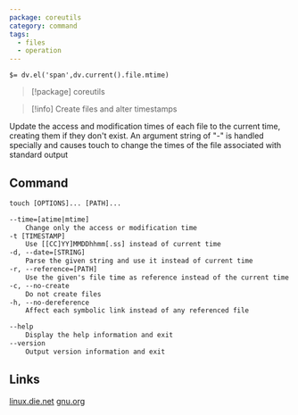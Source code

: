 ```yaml
---
package: coreutils
category: command
tags:
  - files
  - operation
---
```


`$= dv.el('span',dv.current().file.mtime)`
> [!package] coreutils

> [!info] Create files and alter timestamps

Update the access and modification times of each file to the current time, creating them if they don't exist. An argument string of "-" is handled specially and causes touch to change the times of the file associated with standard output

## Command
```txt
touch [OPTIONS]... [PATH]...

--time=[atime|mtime]
	Change only the access or modification time
-t [TIMESTAMP]
	Use [[CC]YY]MMDDhhmm[.ss] instead of current time
-d, --date=[STRING]
	Parse the given string and use it instead of current time
-r, --reference=[PATH]
	Use the given's file time as reference instead of the current time
-c, --no-create
	Do not create files
-h, --no-dereference
	Affect each symbolic link instead of any referenced file

--help
	Display the help information and exit 
--version
	Output version information and exit
```

## Links
[linux.die.net](https://linux.die.net/man/1/touch)
[gnu.org](https://www.gnu.org/software/coreutils/manual/html_node/touch-invocation.html#touch-invocation)
